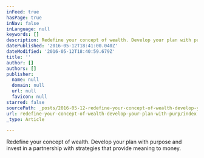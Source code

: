 ```yaml
---
inFeed: true
hasPage: true
inNav: false
inLanguage: null
keywords: []
description: Redefine your concept of wealth. Develop your plan with purpose and invest in a partnership with strategies that provide meaning to money.
datePublished: '2016-05-12T18:41:00.040Z'
dateModified: '2016-05-12T18:40:59.679Z'
title: ''
author: []
authors: []
publisher:
  name: null
  domain: null
  url: null
  favicon: null
starred: false
sourcePath: _posts/2016-05-12-redefine-your-concept-of-wealth-develop-your-plan-with-purp.md
url: redefine-your-concept-of-wealth-develop-your-plan-with-purp/index.html
_type: Article

---
```

Redefine your concept of wealth. Develop your plan with purpose and invest in a partnership with strategies that provide meaning to money.